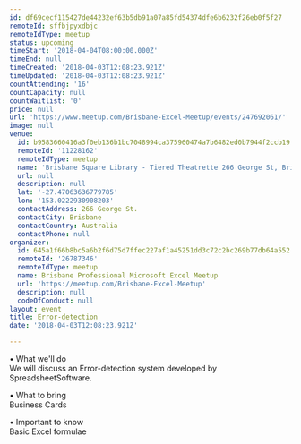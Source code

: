 ```yaml
---
id: df69cecf115427de44232ef63b5db91a07a85fd54374dfe6b6232f26eb0f5f27
remoteId: sffbjpyxdbjc
remoteIdType: meetup
status: upcoming
timeStart: '2018-04-04T08:00:00.000Z'
timeEnd: null
timeCreated: '2018-04-03T12:08:23.921Z'
timeUpdated: '2018-04-03T12:08:23.921Z'
countAttending: '16'
countCapacity: null
countWaitlist: '0'
price: null
url: 'https://www.meetup.com/Brisbane-Excel-Meetup/events/247692061/'
image: null
venue:
  id: b9583660416a3f0eb136b1bc7048994ca375960474a7b6482ed0b7944f2ccb19
  remoteId: '11228162'
  remoteIdType: meetup
  name: 'Brisbane Square Library - Tiered Theatrette 266 George St, Brisbane'
  url: null
  description: null
  lat: '-27.47063636779785'
  lon: '153.0222930908203'
  contactAddress: 266 George St.
  contactCity: Brisbane
  contactCountry: Australia
  contactPhone: null
organizer:
  id: 645a1f66b8bc5a6b2f6d75d7ffec227af1a45251dd3c72c2bc269b77db64a552
  remoteId: '26787346'
  remoteIdType: meetup
  name: Brisbane Professional Microsoft Excel Meetup
  url: 'https://meetup.com/Brisbane-Excel-Meetup'
  description: null
  codeOfConduct: null
layout: event
title: Error-detection
date: '2018-04-03T12:08:23.921Z'

---
```

<p>• What we'll do<br/>We will discuss an Error-detection system developed by SpreadsheetSoftware.</p> <p>• What to bring<br/>Business Cards</p> <p>• Important to know<br/>Basic Excel formulae</p>
